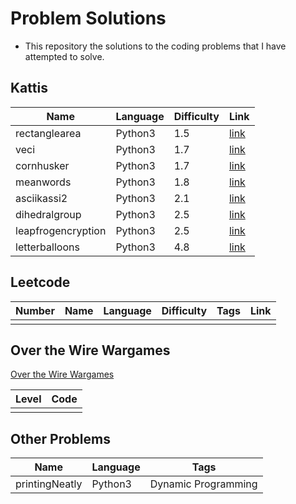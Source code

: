 # Problem Solutions

- This repository the solutions to the coding problems that I have attempted to solve.

## Kattis

|Name|Language|Difficulty|Link|
|---|---|---|---|
|rectanglearea|Python3|1.5|[link](https://open.kattis.com/problems/rectanglearea)|
|veci|Python3|1.7|[link](https://open.kattis.com/problems/veci?editresubmit=14988178)|
|cornhusker|Python3|1.7|[link](https://open.kattis.com/problems/cornhusker?editresubmit=14991591)|
|meanwords|Python3|1.8|[link](https://open.kattis.com/problems/meanwords)|
|asciikassi2|Python3|2.1|[link](https://open.kattis.com/problems/asciikassi2)|
|dihedralgroup|Python3|2.5|[link](https://open.kattis.com/problems/dihedralgroup?editresubmit=14991552)|
|leapfrogencryption|Python3|2.5|[link](https://open.kattis.com/problems/leapfrogencryption?editresubmit=14991576)|
|letterballoons|Python3|4.8|[link](https://open.kattis.com/problems/letterballoons?editresubmit=14991618&tab=metadata)|

## Leetcode

|Number|Name|Language|Difficulty|Tags|Link|
|---|---|---|---|---|---|
|||||||

## Over the Wire Wargames

[Over the Wire Wargames](https://overthewire.org/wargames/bandit/bandit1.html)

|Level|Code|
|---|---|
|||

## Other Problems

|Name|Language|Tags|
|---|---|---|
|printingNeatly|Python3|Dynamic Programming|